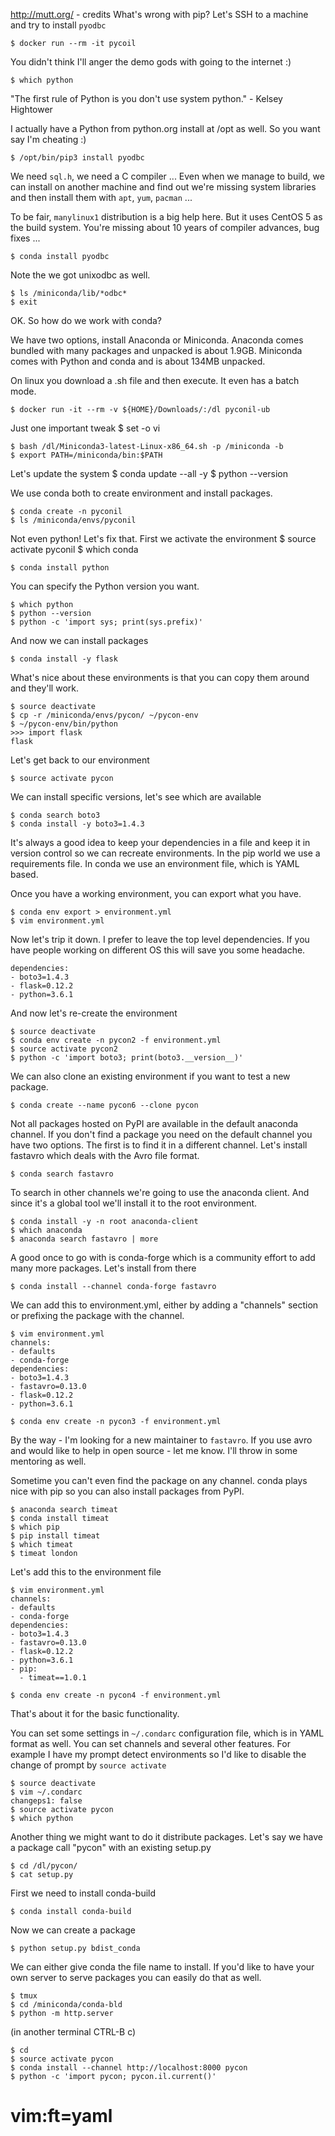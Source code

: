 http://mutt.org/ - credits
What's wrong with pip? Let's SSH to a machine and try to install `pyodbc`

    $ docker run --rm -it pycoil

You didn't think I'll anger the demo gods with going to the internet :)

    $ which python

"The first rule of Python is you don't use system python." - Kelsey Hightower

I actually have a Python from python.org install at /opt as well. So you want
say I'm cheating :)

    $ /opt/bin/pip3 install pyodbc

We need `sql.h`, we need a C compiler ...
Even when we manage to build, we can install on another machine and find out
we're missing system libraries and then install them with `apt`, `yum`,
`pacman` ...

To be fair, `manylinux1` distribution is a big help here. But it uses CentOS 5
as the build system. You're missing about 10 years of compiler advances, bug
fixes ...

    $ conda install pyodbc

Note the we got unixodbc as well.

    $ ls /miniconda/lib/*odbc*
    $ exit

OK. So how do we work with conda?

We have two options, install Anaconda or Miniconda. Anaconda comes bundled with
many packages and unpacked is about 1.9GB. Miniconda comes with Python and
conda and is about 134MB unpacked.

On linux you download a .sh file and then execute. It even has a batch mode.


    $ docker run -it --rm -v ${HOME}/Downloads/:/dl pyconil-ub

Just one important tweak
    $ set -o vi

    $ bash /dl/Miniconda3-latest-Linux-x86_64.sh -p /miniconda -b
    $ export PATH=/miniconda/bin:$PATH

Let's update the system
    $ conda update --all -y
    $ python --version

We use conda both to create environment and install packages.

    $ conda create -n pyconil
    $ ls /miniconda/envs/pyconil

Not even python! Let's fix that. First we activate the environment
    $ source activate pyconil
    $ which conda

    $ conda install python

You can specify the Python version you want.

    $ which python
    $ python --version
    $ python -c 'import sys; print(sys.prefix)'

And now we can install packages

    $ conda install -y flask

What's nice about these environments is that you can copy them around and
they'll work.

    $ source deactivate
    $ cp -r /miniconda/envs/pycon/ ~/pycon-env
    $ ~/pycon-env/bin/python
    >>> import flask
    flask

Let's get back to our environment

    $ source activate pycon

We can install specific versions, let's see which are available

    $ conda search boto3
    $ conda install -y boto3=1.4.3

It's always a good idea to keep your dependencies in a file and keep it in
version control so we can recreate environments. In the pip world we use a
requirements file. In conda we use an environment file, which is YAML based.

Once you have a working environment, you can export what you have.

    $ conda env export > environment.yml
    $ vim environment.yml

Now let's trip it down. I prefer to leave the top level dependencies. If you
have people working on different OS this will save you some headache.

    dependencies:
    - boto3=1.4.3
    - flask=0.12.2
    - python=3.6.1

And now let's re-create the environment

    $ source deactivate
    $ conda env create -n pycon2 -f environment.yml
    $ source activate pycon2
    $ python -c 'import boto3; print(boto3.__version__)'

We can also clone an existing environment if you want to test a new package.

    $ conda create --name pycon6 --clone pycon

Not all packages hosted on PyPI are available in the default anaconda channel.
If you don't find a package you need on the default channel you have two
options. The first is to find it in a different channel. Let's install fastavro
which deals with the Avro file format.

    $ conda search fastavro

To search in other channels we're going to use the anaconda client. And since it's a global tool we'll install it to the root environment.

    $ conda install -y -n root anaconda-client
    $ which anaconda
    $ anaconda search fastavro | more

A good once to go with is conda-forge which is a community effort to add many
more packages. Let's install from there

    $ conda install --channel conda-forge fastavro

We can add this to environment.yml, either by adding a "channels" section or
prefixing the package with the channel.

    $ vim environment.yml
    channels:
    - defaults
    - conda-forge
    dependencies:
    - boto3=1.4.3
    - fastavro=0.13.0
    - flask=0.12.2
    - python=3.6.1

    $ conda env create -n pycon3 -f environment.yml

By the way - I'm looking for a new maintainer to `fastavro`. If you use avro
and would like to help in open source - let me know. I'll throw in some
mentoring as well.

Sometime you can't even find the package on any channel. conda plays nice with
pip so you can also install packages from PyPI.

    $ anaconda search timeat
    $ conda install timeat
    $ which pip
    $ pip install timeat
    $ which timeat
    $ timeat london

Let's add this to the environment file
    
    $ vim environment.yml
    channels:
    - defaults
    - conda-forge
    dependencies:
    - boto3=1.4.3
    - fastavro=0.13.0
    - flask=0.12.2
    - python=3.6.1
    - pip:
      - timeat==1.0.1
    
    $ conda env create -n pycon4 -f environment.yml

That's about it for the basic functionality. 

You can set some settings in `~/.condarc` configuration file, which is in YAML
format as well. You can set channels and several other features. For example I
have my prompt detect environments so I'd like to disable the change of prompt
by `source activate`

    $ source deactivate
    $ vim ~/.condarc
    changeps1: false
    $ source activate pycon
    $ which python

Another thing we might want to do it distribute packages. Let's say we have a
package call "pycon" with an existing setup.py

    $ cd /dl/pycon/
    $ cat setup.py

First we need to install conda-build

    $ conda install conda-build

Now we can create a package

    $ python setup.py bdist_conda

We can either give conda the file name to install. If you'd like to have your
own server to serve packages you can easily do that as well.

    $ tmux
    $ cd /miniconda/conda-bld
    $ python -m http.server

(in another terminal CTRL-B c)
    
    $ cd
    $ source activate pycon
    $ conda install --channel http://localhost:8000 pycon
    $ python -c 'import pycon; pycon.il.current()'

# vim:ft=yaml
